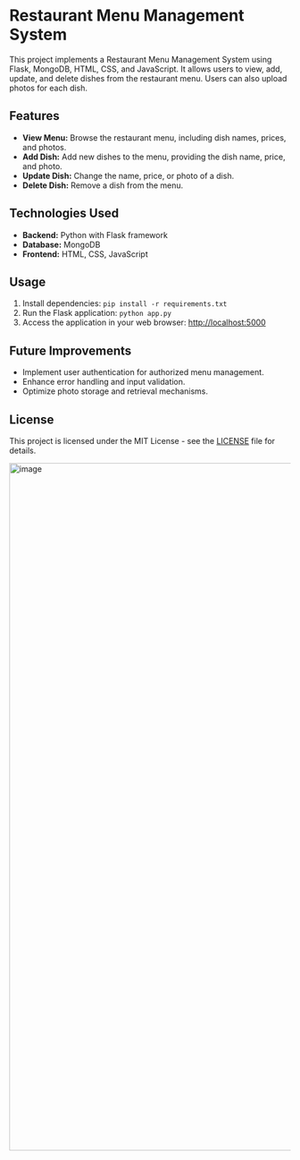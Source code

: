 # Restaurant Menu Management System

This project implements a Restaurant Menu Management System using Flask, MongoDB, HTML, CSS, and JavaScript. It allows users to view, add, update, and delete dishes from the restaurant menu. Users can also upload photos for each dish.

## Features

- **View Menu:** Browse the restaurant menu, including dish names, prices, and photos.
- **Add Dish:** Add new dishes to the menu, providing the dish name, price, and photo.
- **Update Dish:** Change the name, price, or photo of a dish.
- **Delete Dish:** Remove a dish from the menu.

## Technologies Used

- **Backend:** Python with Flask framework
- **Database:** MongoDB
- **Frontend:** HTML, CSS, JavaScript

## Usage

1. Install dependencies: `pip install -r requirements.txt`
2. Run the Flask application: `python app.py`
3. Access the application in your web browser: [http://localhost:5000](http://localhost:5000)

## Future Improvements

- Implement user authentication for authorized menu management.
- Enhance error handling and input validation.
- Optimize photo storage and retrieval mechanisms.

## License

This project is licensed under the MIT License - see the [LICENSE](LICENSE) file for details.

<img width="1229" alt="image" src="https://github.com/doniev-danylo/kneu/assets/93835997/6d7d46f9-3fa2-4e90-9b2f-d68cd4fa9c48">


